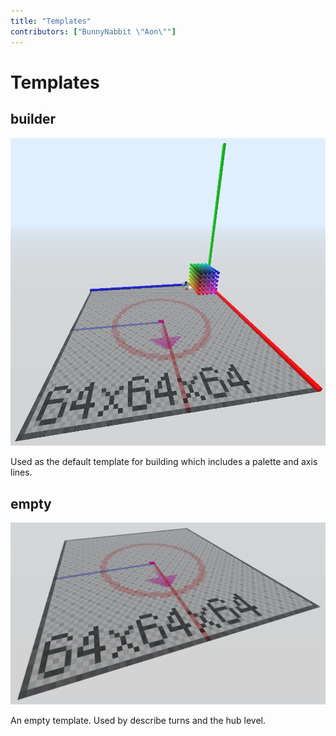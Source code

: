 ```yaml
---
title: "Templates"
contributors: ["BunnyNabbit \"Aon\""]
---
```

# Templates
## builder
![A space with a color palette arranged in a cube and axis lines pointing out from a corner.](./template-builder.webp)

Used as the default template for building which includes a palette and axis lines.
## empty
![An empty space which only features a floor.](./template-empty.webp)

An empty template. Used by describe turns and the hub level.